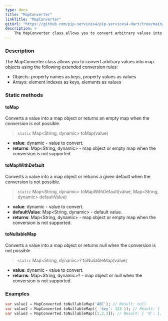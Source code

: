 ```yaml
---
type: docs
title: "MapConverter"
linkTitle: "MapConverter"
gitUrl: "https://github.com/pip-services4/pip-services4-dart/tree/main/pip-services4-commons-dart"
description: > 
    The MapConverter class allows you to convert arbitrary values into map objects using extended conversion rules.
---
```


### Description
The MapConverter class allows you to convert arbitrary values into map objects using the following extended conversion rules:

- Objects: property names as keys, property values as values   
- Arrays: element indexes as keys, elements as values

### Static methods

#### toMap
Converts a value into a map object or returns an empty map when the conversion is not possible.

> `static` Map\<String, dynamic\> toMap(value)

- **value**: dynamic - value to convert.
- **returns**: Map\<String, dynamic\> - map object or empty map when the conversion is not supported.

#### toMapWithDefault
Converts a value into a map object or returns a given default when the conversion is not possible.

> `static` Map\<String, dynamic\> toMapWithDefault(value, Map\<String, dynamic\> defaultValue)

- **value**: dynamic - value to convert.
- **defaultValue**: Map\<String, dynamic\> - default value.
- **returns**: Map\<String, dynamic\> - map object or empty map when the conversion is not supported.

#### toNullableMap
Converts a value into a map object or returns null when the conversion is not possible.

> `static` Map\<String, dynamic\>? toNullableMap(value)

- **value**: dynamic - value to convert.
- **returns**: Map\<String, dynamic\>? - map object or null when the conversion is not supported.


### Examples

```dart
var value1 = MapConverted.toNullableMap('ABC'); // Result: null
var value2 = MapConverted.toNullableMap({ 'key': 123 }); // Result: { 'key': 123 }
var value3 = MapConverted.toNullableMap([1,2,3]); // Result: { '0': 1, '1': 2, '2': 3 }

```
